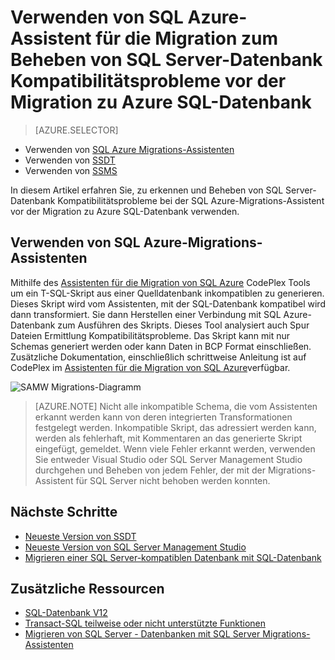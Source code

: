 <properties
   pageTitle="Beheben von Problemen mit SQL Server-Datenbank Kompatibilität vor der Migration mit SQL-Datenbank | Microsoft Azure"
   description="Microsoft Azure SQL-Datenbank, Datenbankmigration, Kompatibilität, SQL Azure-Assistent für die Migration"
   services="sql-database"
   documentationCenter=""
   authors="CarlRabeler"
   manager="jhubbard"
   editor=""/>

<tags
   ms.service="sql-database"
   ms.devlang="NA"
   ms.topic="article"
   ms.tgt_pltfrm="NA"
   ms.workload="sqldb-migrate"
   ms.date="08/24/2016"
   ms.author="carlrab"/>

# <a name="use-sql-azure-migration-wizard-to-fix-sql-server-database-compatibility-issues-before-migration-to-azure-sql-database"></a>Verwenden von SQL Azure-Assistent für die Migration zum Beheben von SQL Server-Datenbank Kompatibilitätsprobleme vor der Migration zu Azure SQL-Datenbank

> [AZURE.SELECTOR]
- Verwenden von [SQL Azure Migrations-Assistenten](sql-database-cloud-migrate-fix-compatibility-issues.md)
- Verwenden von [SSDT](sql-database-cloud-migrate-fix-compatibility-issues-ssdt.md)
- Verwenden von [SSMS](sql-database-cloud-migrate-fix-compatibility-issues-ssms.md)

In diesem Artikel erfahren Sie, zu erkennen und Beheben von SQL Server-Datenbank Kompatibilitätsprobleme bei der SQL Azure-Migrations-Assistent vor der Migration zu Azure SQL-Datenbank verwenden.

## <a name="using-sql-azure-migration-wizard"></a>Verwenden von SQL Azure-Migrations-Assistenten

Mithilfe des [Assistenten für die Migration von SQL Azure](http://sqlazuremw.codeplex.com/) CodePlex Tools um ein T-SQL-Skript aus einer Quelldatenbank inkompatiblen zu generieren. Dieses Skript wird vom Assistenten, mit der SQL-Datenbank kompatibel wird dann transformiert. Sie dann Herstellen einer Verbindung mit SQL Azure-Datenbank zum Ausführen des Skripts. Dieses Tool analysiert auch Spur Dateien Ermittlung Kompatibilitätsprobleme. Das Skript kann mit nur Schemas generiert werden oder kann Daten in BCP Format einschließen. Zusätzliche Dokumentation, einschließlich schrittweise Anleitung ist auf CodePlex im [Assistenten für die Migration von SQL Azure](http://sqlazuremw.codeplex.com/)verfügbar.  

 ![SAMW Migrations-Diagramm](./media/sql-database-cloud-migrate/02SAMWDiagram.png)

  > [AZURE.NOTE] Nicht alle inkompatible Schema, die vom Assistenten erkannt werden kann von deren integrierten Transformationen festgelegt werden. Inkompatible Skript, das adressiert werden kann, werden als fehlerhaft, mit Kommentaren an das generierte Skript eingefügt, gemeldet. Wenn viele Fehler erkannt werden, verwenden Sie entweder Visual Studio oder SQL Server Management Studio durchgehen und Beheben von jedem Fehler, der mit der Migrations-Assistent für SQL Server nicht behoben werden konnten.

## <a name="next-steps"></a>Nächste Schritte

- [Neueste Version von SSDT](https://msdn.microsoft.com/library/mt204009.aspx)
- [Neueste Version von SQL Server Management Studio](https://msdn.microsoft.com/library/mt238290.aspx)
- [Migrieren einer SQL Server-kompatiblen Datenbank mit SQL-Datenbank](sql-database-cloud-migrate.md#migrate-a-compatible-sql-server-database-to-sql-database)

## <a name="additional-resources"></a>Zusätzliche Ressourcen

- [SQL-Datenbank V12](sql-database-v12-whats-new.md)
- [Transact-SQL teilweise oder nicht unterstützte Funktionen](sql-database-transact-sql-information.md)
- [Migrieren von SQL Server - Datenbanken mit SQL Server Migrations-Assistenten](http://blogs.msdn.com/b/ssma/)
